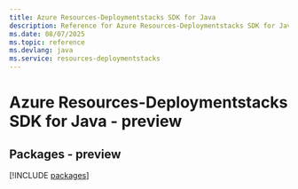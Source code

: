 ```yaml
---
title: Azure Resources-Deploymentstacks SDK for Java
description: Reference for Azure Resources-Deploymentstacks SDK for Java
ms.date: 08/07/2025
ms.topic: reference
ms.devlang: java
ms.service: resources-deploymentstacks
---
```

# Azure Resources-Deploymentstacks SDK for Java - preview
## Packages - preview
[!INCLUDE [packages](resources-deploymentstacks-index.md)]